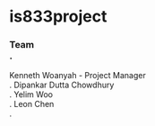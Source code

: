 # is833project


### Team <br />. 
Kenneth Woanyah - Project Manager <br />. 
Dipankar Dutta Chowdhury <br />. 
Yelim Woo <br />. 
Leon Chen <br />. 
